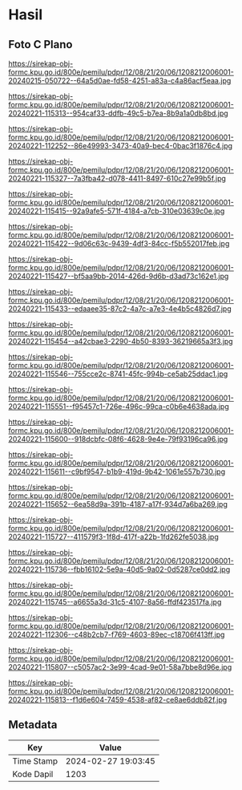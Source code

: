 # Hasil

## Foto C Plano

https://sirekap-obj-formc.kpu.go.id/800e/pemilu/pdpr/12/08/21/20/06/1208212006001-20240215-050722--64a5d0ae-fd58-4251-a83a-c4a86acf5eaa.jpg

https://sirekap-obj-formc.kpu.go.id/800e/pemilu/pdpr/12/08/21/20/06/1208212006001-20240221-115313--954caf33-ddfb-49c5-b7ea-8b9a1a0db8bd.jpg

https://sirekap-obj-formc.kpu.go.id/800e/pemilu/pdpr/12/08/21/20/06/1208212006001-20240221-112252--86e49993-3473-40a9-bec4-0bac3f1876c4.jpg

https://sirekap-obj-formc.kpu.go.id/800e/pemilu/pdpr/12/08/21/20/06/1208212006001-20240221-115327--7a3fba42-d078-4411-8497-610c27e99b5f.jpg

https://sirekap-obj-formc.kpu.go.id/800e/pemilu/pdpr/12/08/21/20/06/1208212006001-20240221-115415--92a9afe5-571f-4184-a7cb-310e03639c0e.jpg

https://sirekap-obj-formc.kpu.go.id/800e/pemilu/pdpr/12/08/21/20/06/1208212006001-20240221-115422--9d06c63c-9439-4df3-84cc-f5b552017feb.jpg

https://sirekap-obj-formc.kpu.go.id/800e/pemilu/pdpr/12/08/21/20/06/1208212006001-20240221-115427--bf5aa9bb-2014-426d-9d6b-d3ad73c162e1.jpg

https://sirekap-obj-formc.kpu.go.id/800e/pemilu/pdpr/12/08/21/20/06/1208212006001-20240221-115433--edaaee35-87c2-4a7c-a7e3-4e4b5c4826d7.jpg

https://sirekap-obj-formc.kpu.go.id/800e/pemilu/pdpr/12/08/21/20/06/1208212006001-20240221-115454--a42cbae3-2290-4b50-8393-36219665a3f3.jpg

https://sirekap-obj-formc.kpu.go.id/800e/pemilu/pdpr/12/08/21/20/06/1208212006001-20240221-115546--755cce2c-8741-45fc-994b-ce5ab25ddac1.jpg

https://sirekap-obj-formc.kpu.go.id/800e/pemilu/pdpr/12/08/21/20/06/1208212006001-20240221-115551--f95457c1-726e-496c-99ca-c0b6e4638ada.jpg

https://sirekap-obj-formc.kpu.go.id/800e/pemilu/pdpr/12/08/21/20/06/1208212006001-20240221-115600--918dcbfc-08f6-4628-9e4e-79f93196ca96.jpg

https://sirekap-obj-formc.kpu.go.id/800e/pemilu/pdpr/12/08/21/20/06/1208212006001-20240221-115611--c9bf9547-b1b9-419d-9b42-1061e557b730.jpg

https://sirekap-obj-formc.kpu.go.id/800e/pemilu/pdpr/12/08/21/20/06/1208212006001-20240221-115652--6ea58d9a-391b-4187-a17f-934d7a6ba269.jpg

https://sirekap-obj-formc.kpu.go.id/800e/pemilu/pdpr/12/08/21/20/06/1208212006001-20240221-115727--411579f3-1f8d-417f-a22b-1fd262fe5038.jpg

https://sirekap-obj-formc.kpu.go.id/800e/pemilu/pdpr/12/08/21/20/06/1208212006001-20240221-115736--fbb16102-5e9a-40d5-9a02-0d5287ce0dd2.jpg

https://sirekap-obj-formc.kpu.go.id/800e/pemilu/pdpr/12/08/21/20/06/1208212006001-20240221-115745--a6655a3d-31c5-4107-8a56-ffdf423517fa.jpg

https://sirekap-obj-formc.kpu.go.id/800e/pemilu/pdpr/12/08/21/20/06/1208212006001-20240221-112306--c48b2cb7-f769-4603-89ec-c18706f413ff.jpg

https://sirekap-obj-formc.kpu.go.id/800e/pemilu/pdpr/12/08/21/20/06/1208212006001-20240221-115807--c5057ac2-3e99-4cad-9e01-58a7bbe8d96e.jpg

https://sirekap-obj-formc.kpu.go.id/800e/pemilu/pdpr/12/08/21/20/06/1208212006001-20240221-115813--f1d6e604-7459-4538-af82-ce8ae6ddb82f.jpg


## Metadata

| Key        | Value               |
| ---------- | ------------------- |
| Time Stamp | 2024-02-27 19:03:45 |
| Kode Dapil | 1203                |



